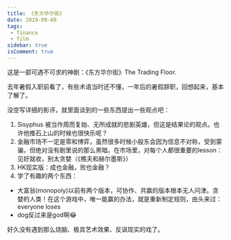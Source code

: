 ```yaml
---
title: 《东方华尔街》
date: 2019-09-08
tags:
 - finance
 - film
sidebar: true
isComment: true
---
```


这是一部可遇不可求的神剧：《东方华尔街》The Trading Floor.

去年暑假入职前看了，有些术语当时还不懂，一年后的暑假辞职，回想起来，基本了解了。

没空写详细的影评，就里面谈到的一些东西提出一些观点吧：

1. Sisyphus 被当作周而复始、无所成就的悲剧英雄，但这是结果论的观点。也许他推石上山的时候也很快乐呢？
2. 金融市场不一定是零和博弈，虽然很多时候小股东会因为信息不对称，受到蒙骗，但绝对没有剧里说的那么黑暗。在市场里，对每个人都很重要的lesson：见好就收，别太贪婪（《樵夫和赫尔墨斯》）
3. HK现实版：成也金融，败也金融？
4. 学了有趣的两个东西：

- 大富翁(monopoly)以前有两个版本，可协作、共赢的版本根本无人问津。贪婪的人类！在这个游戏中，唯一能赢的办法，就是重新制定规则，由头来过：everyone loses
- dog反过来是god啊😂

好久没有遇到那么烧脑、极具艺术效果、反讽现实的戏了。
